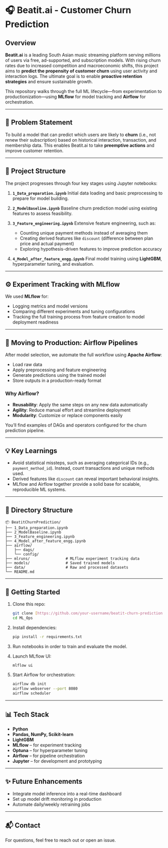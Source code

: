 # 🎧 Beatit.ai - Customer Churn Prediction

## Overview

**Beatit.ai** is a leading South Asian music streaming platform serving millions of users via free, ad-supported, and subscription models. With rising churn rates due to increased competition and macroeconomic shifts, this project aims to **predict the propensity of customer churn** using user activity and interaction logs. The ultimate goal is to enable **proactive retention strategies** and ensure sustainable growth.

This repository walks through the full ML lifecycle—from experimentation to productionization—using **MLflow** for model tracking and **Airflow** for orchestration.

---

## 📌 Problem Statement

To build a model that can predict which users are likely to **churn** (i.e., not renew their subscription) based on historical interaction, transaction, and membership data. This enables Beatit.ai to take **preemptive actions** and improve customer retention.

---

## 🔧 Project Structure

The project progresses through four key stages using Jupyter notebooks:

1. **`1_Data_preparation.ipynb`**
   Initial data loading and basic preprocessing to prepare for model building.

2. **`2_ModelBaseline.ipynb`**
   Baseline churn prediction model using existing features to assess feasibility.

3. **`3_Feature_engineering.ipynb`**
   Extensive feature engineering, such as:

   * Counting unique payment methods instead of averaging them
   * Creating derived features like `discount` (difference between plan price and actual payment)
   * Exploring hypothesis-driven features to improve prediction accuracy

4. **`4_Model_after_feature_engg.ipynb`**
   Final model training using **LightGBM**, hyperparameter tuning, and evaluation.

---

## ⚙️ Experiment Tracking with MLflow

We used **MLflow** for:

* Logging metrics and model versions
* Comparing different experiments and tuning configurations
* Tracking the full training process from feature creation to model deployment readiness

---

## 🔄 Moving to Production: Airflow Pipelines

After model selection, we automate the full workflow using **Apache Airflow**:

* Load raw data
* Apply preprocessing and feature engineering
* Generate predictions using the trained model
* Store outputs in a production-ready format

### Why Airflow?

* **Reusability**: Apply the same steps on any new data automatically
* **Agility**: Reduce manual effort and streamline deployment
* **Modularity**: Customize or replace components easily

You’ll find examples of DAGs and operators configured for the churn prediction pipeline.

---

## 💡 Key Learnings

* Avoid statistical missteps, such as averaging categorical IDs (e.g., `payment_method_id`). Instead, count transactions and unique methods used.
* Derived features like `discount` can reveal important behavioral insights.
* MLflow and Airflow together provide a solid base for scalable, reproducible ML systems.

---

## 📁 Directory Structure

```
📦 BeatitChurnPrediction/
├── 1_Data_preparation.ipynb
├── 2_ModelBaseline.ipynb
├── 3_Feature_engineering.ipynb
├── 4_Model_after_feature_engg.ipynb
├── airflow/
│   ├── dags/
│   └── config/
├── mlruns/                # MLflow experiment tracking data
├── models/                # Saved trained models
├── data/                  # Raw and processed datasets
└── README.md
```

---

## 🚀 Getting Started

1. Clone this repo:

   ```bash
   git clone [https://github.com/your-username/beatit-churn-prediction.git](https://github.com/ManikeshYBoyini/ML_Ops.git)
   cd ML_Ops
   ```

2. Install dependencies:

   ```bash
   pip install -r requirements.txt
   ```

3. Run notebooks in order to train and evaluate the model.

4. Launch MLflow UI:

   ```bash
   mlflow ui
   ```

5. Start Airflow for orchestration:

   ```bash
   airflow db init
   airflow webserver --port 8080
   airflow scheduler
   ```

---

## 📊 Tech Stack

* **Python**
* **Pandas, NumPy, Scikit-learn**
* **LightGBM**
* **MLflow** – for experiment tracking
* **Optuna** – for hyperparameter tuning
* **Airflow** – for pipeline orchestration
* **Jupyter** – for development and prototyping

---

## ✨ Future Enhancements

* Integrate model inference into a real-time dashboard
* Set up model drift monitoring in production
* Automate daily/weekly retraining jobs

---

## 📬 Contact

For questions, feel free to reach out or open an issue.

